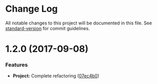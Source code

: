 # Change Log

All notable changes to this project will be documented in this file. See [standard-version](https://github.com/conventional-changelog/standard-version) for commit guidelines.

<a name="1.2.0"></a>
# 1.2.0 (2017-09-08)


### Features

* **Project:** Complete refactoring ([07ec4b0](https://github.com/ArkadiumInc/inhabit-taxonomy-filter/commit/07ec4b0))
